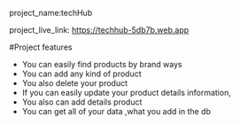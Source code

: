 project_name:techHub

project_live_link: https://techhub-5db7b.web.app

#Project features 

* You can easily  find products by brand ways
* You can add any kind of product
* You also delete your product
* If you can easily update your product details information,
* You also can add details product
* You can get all of your data ,what you add in the db
